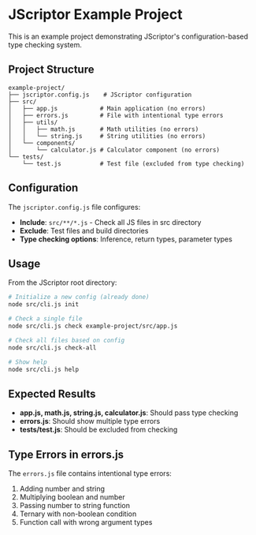 # JScriptor Example Project

This is an example project demonstrating JScriptor's configuration-based type checking system.

## Project Structure

```
example-project/
├── jscriptor.config.js    # JScriptor configuration
├── src/
│   ├── app.js            # Main application (no errors)
│   ├── errors.js         # File with intentional type errors
│   ├── utils/
│   │   ├── math.js       # Math utilities (no errors)
│   │   └── string.js     # String utilities (no errors)
│   └── components/
│       └── calculator.js # Calculator component (no errors)
└── tests/
    └── test.js           # Test file (excluded from type checking)
```

## Configuration

The `jscriptor.config.js` file configures:

- **Include**: `src/**/*.js` - Check all JS files in src directory
- **Exclude**: Test files and build directories
- **Type checking options**: Inference, return types, parameter types

## Usage

From the JScriptor root directory:

```bash
# Initialize a new config (already done)
node src/cli.js init

# Check a single file
node src/cli.js check example-project/src/app.js

# Check all files based on config
node src/cli.js check-all

# Show help
node src/cli.js help
```

## Expected Results

- **app.js, math.js, string.js, calculator.js**: Should pass type checking
- **errors.js**: Should show multiple type errors
- **tests/test.js**: Should be excluded from checking

## Type Errors in errors.js

The `errors.js` file contains intentional type errors:

1. Adding number and string
2. Multiplying boolean and number
3. Passing number to string function
4. Ternary with non-boolean condition
5. Function call with wrong argument types
